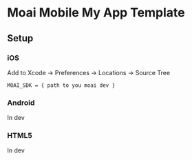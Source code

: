 # Moai Mobile My App Template

##  Setup

### iOS

Add to Xcode -> Preferences -> Locations -> Source Tree
```
MOAI_SDK = { path to you moai dev }
```

### Android

In dev

### HTML5

In dev